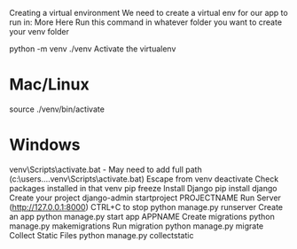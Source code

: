Creating a virtual environment
We need to create a virtual env for our app to run in: More Here Run this command in whatever folder you want to create your venv folder

python -m venv ./venv
Activate the virtualenv

# Mac/Linux

source ./venv/bin/activate

# Windows

venv\Scripts\activate.bat - May need to add full path (c:\users\....venv\Scripts\activate.bat)
Escape from venv
deactivate
Check packages installed in that venv
pip freeze
Install Django
pip install django
Create your project
django-admin startproject PROJECTNAME
Run Server (http://127.0.0.1:8000) CTRL+C to stop
python manage.py runserver
Create an app
python manage.py start app APPNAME
Create migrations
python manage.py makemigrations
Run migration
python manage.py migrate
Collect Static Files
python manage.py collectstatic
